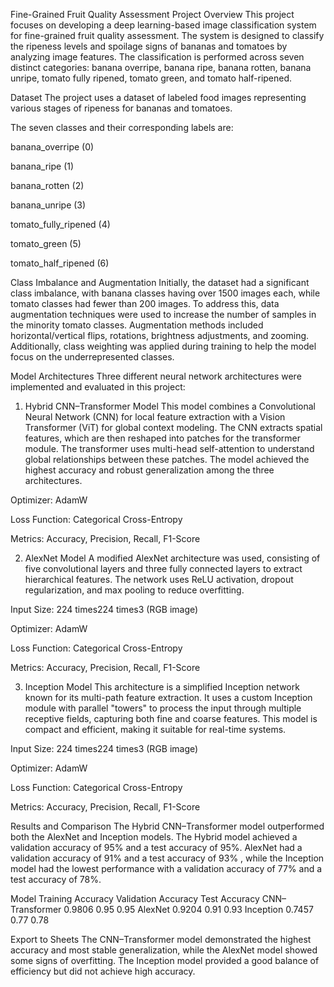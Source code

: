 Fine-Grained Fruit Quality Assessment
Project Overview
This project focuses on developing a deep learning-based image classification system for fine-grained fruit quality assessment. The system is designed to classify the ripeness levels and spoilage signs of bananas and tomatoes by analyzing image features. The classification is performed across seven distinct categories: banana overripe, banana ripe, banana rotten, banana unripe, tomato fully ripened, tomato green, and tomato half-ripened.

Dataset
The project uses a dataset of labeled food images representing various stages of ripeness for bananas and tomatoes.

The seven classes and their corresponding labels are:


banana_overripe (0) 


banana_ripe (1) 


banana_rotten (2) 


banana_unripe (3) 


tomato_fully_ripened (4) 


tomato_green (5) 


tomato_half_ripened (6) 

Class Imbalance and Augmentation
Initially, the dataset had a significant class imbalance, with banana classes having over 1500 images each, while tomato classes had fewer than 200 images. To address this, data augmentation techniques were used to increase the number of samples in the minority tomato classes. Augmentation methods included horizontal/vertical flips, rotations, brightness adjustments, and zooming. Additionally, class weighting was applied during training to help the model focus on the underrepresented classes.

Model Architectures
Three different neural network architectures were implemented and evaluated in this project:

1. Hybrid CNN–Transformer Model
This model combines a Convolutional Neural Network (CNN) for local feature extraction with a Vision Transformer (ViT) for global context modeling. The CNN extracts spatial features, which are then reshaped into patches for the transformer module. The transformer uses multi-head self-attention to understand global relationships between these patches. The model achieved the highest accuracy and robust generalization among the three architectures.


Optimizer: AdamW 


Loss Function: Categorical Cross-Entropy 


Metrics: Accuracy, Precision, Recall, F1-Score 

2. AlexNet Model
A modified AlexNet architecture was used, consisting of five convolutional layers and three fully connected layers to extract hierarchical features. The network uses ReLU activation, dropout regularization, and max pooling to reduce overfitting.


Input Size: 224
times224
times3 (RGB image) 


Optimizer: AdamW 


Loss Function: Categorical Cross-Entropy 


Metrics: Accuracy, Precision, Recall, F1-Score 

3. Inception Model
This architecture is a simplified Inception network known for its multi-path feature extraction. It uses a custom Inception module with parallel "towers" to process the input through multiple receptive fields, capturing both fine and coarse features. This model is compact and efficient, making it suitable for real-time systems.


Input Size: 224
times224
times3 (RGB image) 


Optimizer: AdamW 


Loss Function: Categorical Cross-Entropy 


Metrics: Accuracy, Precision, Recall, F1-Score 

Results and Comparison
The Hybrid CNN–Transformer model outperformed both the AlexNet and Inception models. The Hybrid model achieved a validation accuracy of 95% and a test accuracy of 95%. AlexNet had a validation accuracy of 91% and a test accuracy of 93% , while the Inception model had the lowest performance with a validation accuracy of 77% and a test accuracy of 78%.

Model	Training Accuracy	Validation Accuracy	Test Accuracy
CNN–Transformer	0.9806	0.95	0.95
AlexNet	0.9204	0.91	0.93
Inception	0.7457	0.77	0.78

Export to Sheets
The CNN–Transformer model demonstrated the highest accuracy and most stable generalization, while the AlexNet model showed some signs of overfitting. The Inception model provided a good balance of efficiency but did not achieve high accuracy.
